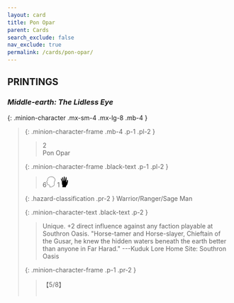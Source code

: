 ```yaml
---
layout: card
title: Pon Opar
parent: Cards
search_exclude: false
nav_exclude: true
permalink: /cards/pon-opar/
---
```


## PRINTINGS


### _Middle-earth: The Lidless Eye_

{: .minion-character .mx-sm-4 .mx-lg-8 .mb-4 }
> {: .minion-character-frame .mb-4 .p-1 .pl-2 }
> > <div class="hazard-mp">2</div>
> > <div class="card-name">Pon Opar</div>
>
> {: .minion-character-frame .black-text .p-1 .pl-2 }
> > 6![](/assets/images/mind.svg) 1![](/assets/images/di.svg)
>
> {: .hazard-classification .pr-2 }
> Warrior/Ranger/Sage Man
>
> {: .minion-character-text .black-text .p-2 }
> > Unique. +2 direct influence against any faction playable at Southron Oasis.  "Horse-tamer and Horse-slayer, Chieftain of the Gusar, he knew the hidden waters beneath the earth better than anyone in Far Harad."  ---Kuduk Lore  Home Site: Southron Oasis 
>
> {: .minion-character-frame .p-1 .pr-2 }
> > <div class="card-shield">【5/8】</div>
> > <div class="card-corruption-white">&nbsp;</div>
